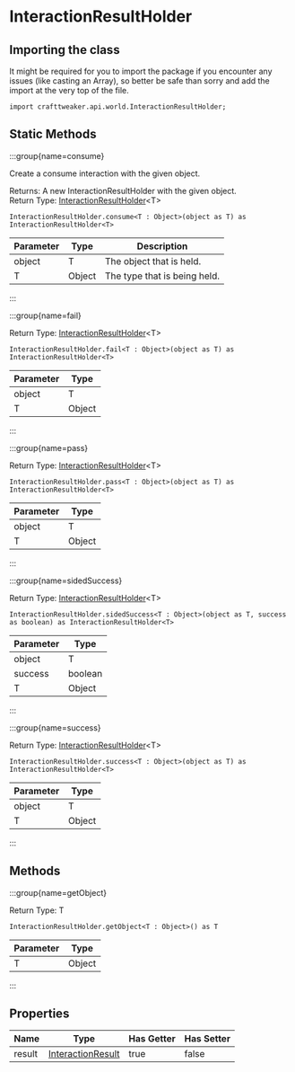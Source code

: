 # InteractionResultHolder

## Importing the class

It might be required for you to import the package if you encounter any issues (like casting an Array), so better be safe than sorry and add the import at the very top of the file.
```zenscript
import crafttweaker.api.world.InteractionResultHolder;
```


## Static Methods

:::group{name=consume}

Create a consume interaction with the given object.

Returns: A new InteractionResultHolder with the given object.  
Return Type: [InteractionResultHolder](/vanilla/api/world/InteractionResultHolder)&lt;T&gt;

```zenscript
InteractionResultHolder.consume<T : Object>(object as T) as InteractionResultHolder<T>
```

| Parameter |  Type  |         Description          |
|-----------|--------|------------------------------|
| object    | T      | The object that is held.     |
| T         | Object | The type that is being held. |


:::

:::group{name=fail}

Return Type: [InteractionResultHolder](/vanilla/api/world/InteractionResultHolder)&lt;T&gt;

```zenscript
InteractionResultHolder.fail<T : Object>(object as T) as InteractionResultHolder<T>
```

| Parameter |  Type  |
|-----------|--------|
| object    | T      |
| T         | Object |


:::

:::group{name=pass}

Return Type: [InteractionResultHolder](/vanilla/api/world/InteractionResultHolder)&lt;T&gt;

```zenscript
InteractionResultHolder.pass<T : Object>(object as T) as InteractionResultHolder<T>
```

| Parameter |  Type  |
|-----------|--------|
| object    | T      |
| T         | Object |


:::

:::group{name=sidedSuccess}

Return Type: [InteractionResultHolder](/vanilla/api/world/InteractionResultHolder)&lt;T&gt;

```zenscript
InteractionResultHolder.sidedSuccess<T : Object>(object as T, success as boolean) as InteractionResultHolder<T>
```

| Parameter |  Type   |
|-----------|---------|
| object    | T       |
| success   | boolean |
| T         | Object  |


:::

:::group{name=success}

Return Type: [InteractionResultHolder](/vanilla/api/world/InteractionResultHolder)&lt;T&gt;

```zenscript
InteractionResultHolder.success<T : Object>(object as T) as InteractionResultHolder<T>
```

| Parameter |  Type  |
|-----------|--------|
| object    | T      |
| T         | Object |


:::

## Methods

:::group{name=getObject}

Return Type: T

```zenscript
InteractionResultHolder.getObject<T : Object>() as T
```

| Parameter |  Type  |
|-----------|--------|
| T         | Object |


:::


## Properties

|  Name  |                           Type                            | Has Getter | Has Setter |
|--------|-----------------------------------------------------------|------------|------------|
| result | [InteractionResult](/vanilla/api/world/InteractionResult) | true       | false      |

